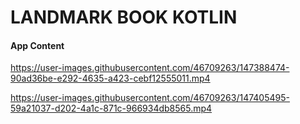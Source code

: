 <h1>LANDMARK BOOK KOTLIN</h1>
<h4>App Content</h4>
 


https://user-images.githubusercontent.com/46709263/147388474-90ad36be-e292-4635-a423-cebf12555011.mp4



https://user-images.githubusercontent.com/46709263/147405495-59a21037-d202-4a1c-871c-966934db8565.mp4

